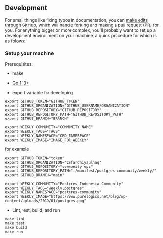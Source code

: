 ## Development
For small things like fixing typos in documentation, you can [make edits through GitHub](https://help.github.com/articles/editing-files-in-another-user-s-repository/), which will handle forking and making a pull request (PR) for you. For anything bigger or more complex, you'll probably want to set up a development environment on your machine, a quick procedure for which is as folows:

### Setup your machine
Prerequisites:
- make
- [Go 1.13+](https://golang.org/doc/install)

- export variable for developing
```
export GITHUB_TOKEN="GITHUB_TOKEN"
export GITHUB_ORGANIZATION="GITHUB_USERNAME/ORGANIZATION"
export GITHUB_REPOSITORY="GITHUB_REPOSITORY"
export GITHUB_REPOSITORY_PATH="GITHUB_REPOSITORY_PATH"
export GITHUB_BRANCH="BRANCH"

export WEEKLY_COMMUNITY="COMMUNITY_NAME"
export WEEKLY_TAGS="TAGS"
export WEEKLY_NAMESPACE="CRD_NAMESPACE"
export WEEKLY_IMAGE="IMAGE_FOR_WEEKLY"
```

for example
```
export GITHUB_TOKEN="token"
export GITHUB_ORGANIZATION="zufardhiyaulhaq"
export GITHUB_REPOSITORY="community-ops"
export GITHUB_REPOSITORY_PATH="./manifest/postgres-community/weekly/"
export GITHUB_BRANCH="main"

export WEEKLY_COMMUNITY="Postgres Indonesia Community"
export WEEKLY_TAGS="weekly,postgres"
export WEEKLY_NAMESPACE="postgres-community"
export WEEKLY_IMAGE="https://www.purelogics.net/blog/wp-content/uploads/2019/01/postgres.png"
```

- Lint, test, build, and run
```
make lint
make test
make build
make run
```
